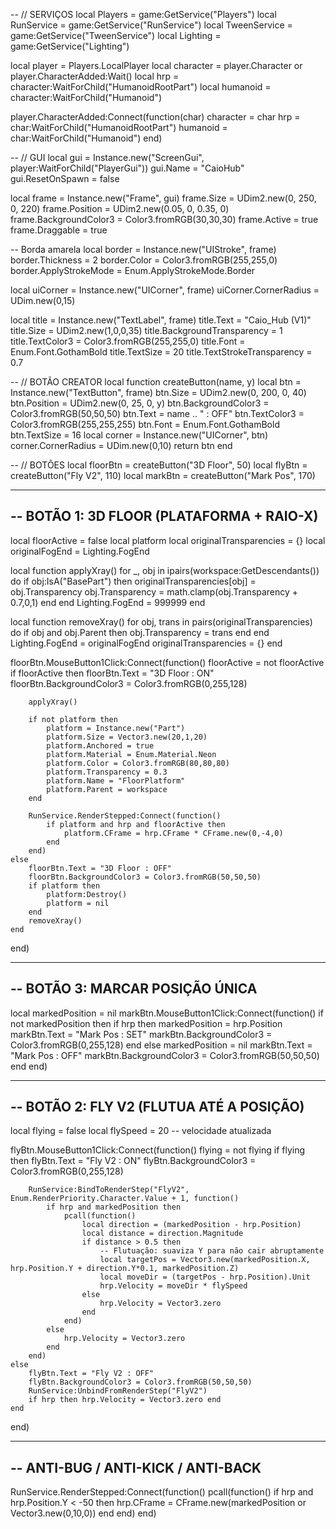 -- // SERVIÇOS
local Players = game:GetService("Players")
local RunService = game:GetService("RunService")
local TweenService = game:GetService("TweenService")
local Lighting = game:GetService("Lighting")

local player = Players.LocalPlayer
local character = player.Character or player.CharacterAdded:Wait()
local hrp = character:WaitForChild("HumanoidRootPart")
local humanoid = character:WaitForChild("Humanoid")

player.CharacterAdded:Connect(function(char)
	character = char
	hrp = char:WaitForChild("HumanoidRootPart")
	humanoid = char:WaitForChild("Humanoid")
end)

-- // GUI
local gui = Instance.new("ScreenGui", player:WaitForChild("PlayerGui"))
gui.Name = "CaioHub"
gui.ResetOnSpawn = false

local frame = Instance.new("Frame", gui)
frame.Size = UDim2.new(0, 250, 0, 220)
frame.Position = UDim2.new(0.05, 0, 0.35, 0)
frame.BackgroundColor3 = Color3.fromRGB(30,30,30)
frame.Active = true
frame.Draggable = true

-- Borda amarela
local border = Instance.new("UIStroke", frame)
border.Thickness = 2
border.Color = Color3.fromRGB(255,255,0)
border.ApplyStrokeMode = Enum.ApplyStrokeMode.Border

local uiCorner = Instance.new("UICorner", frame)
uiCorner.CornerRadius = UDim.new(0,15)

local title = Instance.new("TextLabel", frame)
title.Text = "Caio_Hub (V1)"
title.Size = UDim2.new(1,0,0,35)
title.BackgroundTransparency = 1
title.TextColor3 = Color3.fromRGB(255,255,0)
title.Font = Enum.Font.GothamBold
title.TextSize = 20
title.TextStrokeTransparency = 0.7

-- // BOTÃO CREATOR
local function createButton(name, y)
	local btn = Instance.new("TextButton", frame)
	btn.Size = UDim2.new(0, 200, 0, 40)
	btn.Position = UDim2.new(0, 25, 0, y)
	btn.BackgroundColor3 = Color3.fromRGB(50,50,50)
	btn.Text = name .. " : OFF"
	btn.TextColor3 = Color3.fromRGB(255,255,255)
	btn.Font = Enum.Font.GothamBold
	btn.TextSize = 16
	local corner = Instance.new("UICorner", btn)
	corner.CornerRadius = UDim.new(0,10)
	return btn
end

-- // BOTÕES
local floorBtn = createButton("3D Floor", 50)
local flyBtn = createButton("Fly V2", 110)
local markBtn = createButton("Mark Pos", 170)

-----------------------------------------------
-- BOTÃO 1: 3D FLOOR (PLATAFORMA + RAIO-X)
-----------------------------------------------
local floorActive = false
local platform
local originalTransparencies = {}
local originalFogEnd = Lighting.FogEnd

local function applyXray()
	for _, obj in ipairs(workspace:GetDescendants()) do
		if obj:IsA("BasePart") then
			originalTransparencies[obj] = obj.Transparency
			obj.Transparency = math.clamp(obj.Transparency + 0.7,0,1)
		end
	end
	Lighting.FogEnd = 999999
end

local function removeXray()
	for obj, trans in pairs(originalTransparencies) do
		if obj and obj.Parent then
			obj.Transparency = trans
		end
	end
	Lighting.FogEnd = originalFogEnd
	originalTransparencies = {}
end

floorBtn.MouseButton1Click:Connect(function()
	floorActive = not floorActive
	if floorActive then
		floorBtn.Text = "3D Floor : ON"
		floorBtn.BackgroundColor3 = Color3.fromRGB(0,255,128)

		applyXray()

		if not platform then
			platform = Instance.new("Part")
			platform.Size = Vector3.new(20,1,20)
			platform.Anchored = true
			platform.Material = Enum.Material.Neon
			platform.Color = Color3.fromRGB(80,80,80)
			platform.Transparency = 0.3
			platform.Name = "FloorPlatform"
			platform.Parent = workspace
		end

		RunService.RenderStepped:Connect(function()
			if platform and hrp and floorActive then
				platform.CFrame = hrp.CFrame * CFrame.new(0,-4,0)
			end
		end)
	else
		floorBtn.Text = "3D Floor : OFF"
		floorBtn.BackgroundColor3 = Color3.fromRGB(50,50,50)
		if platform then
			platform:Destroy()
			platform = nil
		end
		removeXray()
	end
end)

-----------------------------------------------
-- BOTÃO 3: MARCAR POSIÇÃO ÚNICA
-----------------------------------------------
local markedPosition = nil
markBtn.MouseButton1Click:Connect(function()
	if not markedPosition then
		if hrp then
			markedPosition = hrp.Position
			markBtn.Text = "Mark Pos : SET"
			markBtn.BackgroundColor3 = Color3.fromRGB(0,255,128)
		end
	else
		markedPosition = nil
		markBtn.Text = "Mark Pos : OFF"
		markBtn.BackgroundColor3 = Color3.fromRGB(50,50,50)
	end
end)

-----------------------------------------------
-- BOTÃO 2: FLY V2 (FLUTUA ATÉ A POSIÇÃO)
-----------------------------------------------
local flying = false
local flySpeed = 20 -- velocidade atualizada

flyBtn.MouseButton1Click:Connect(function()
	flying = not flying
	if flying then
		flyBtn.Text = "Fly V2 : ON"
		flyBtn.BackgroundColor3 = Color3.fromRGB(0,255,128)

		RunService:BindToRenderStep("FlyV2", Enum.RenderPriority.Character.Value + 1, function()
			if hrp and markedPosition then
				pcall(function()
					local direction = (markedPosition - hrp.Position)
					local distance = direction.Magnitude
					if distance > 0.5 then
						-- Flutuação: suaviza Y para não cair abruptamente
						local targetPos = Vector3.new(markedPosition.X, hrp.Position.Y + direction.Y*0.1, markedPosition.Z)
						local moveDir = (targetPos - hrp.Position).Unit
						hrp.Velocity = moveDir * flySpeed
					else
						hrp.Velocity = Vector3.zero
					end
				end)
			else
				hrp.Velocity = Vector3.zero
			end
		end)
	else
		flyBtn.Text = "Fly V2 : OFF"
		flyBtn.BackgroundColor3 = Color3.fromRGB(50,50,50)
		RunService:UnbindFromRenderStep("FlyV2")
		if hrp then hrp.Velocity = Vector3.zero end
	end
end)

-----------------------------------------------
-- ANTI-BUG / ANTI-KICK / ANTI-BACK
-----------------------------------------------
RunService.RenderStepped:Connect(function()
	pcall(function()
		if hrp and hrp.Position.Y < -50 then
			hrp.CFrame = CFrame.new(markedPosition or Vector3.new(0,10,0))
		end
	end)
end)
